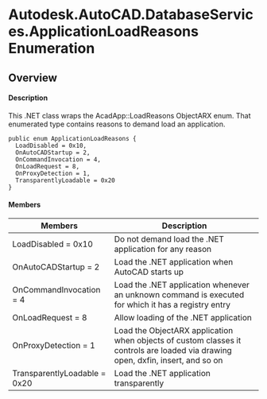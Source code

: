 # Autodesk.AutoCAD.DatabaseServices.ApplicationLoadReasons Enumeration

## Overview

#### Description
This .NET class wraps the AcadApp::LoadReasons ObjectARX enum. 
That enumerated type contains reasons to demand load an application.
```text
public enum ApplicationLoadReasons {
  LoadDisabled = 0x10,
  OnAutoCADStartup = 2,
  OnCommandInvocation = 4,
  OnLoadRequest = 8,
  OnProxyDetection = 1,
  TransparentlyLoadable = 0x20
}
```

#### Members

| Members | Description |
| --- | --- |
| LoadDisabled = 0x10 | Do not demand load the .NET application for any reason |
| OnAutoCADStartup = 2 | Load the .NET application when AutoCAD starts up |
| OnCommandInvocation = 4 | Load the .NET application whenever an unknown command is executed for which it has a registry entry |
| OnLoadRequest = 8 | Allow loading of the .NET application |
| OnProxyDetection = 1 | Load the ObjectARX application when objects of custom classes it controls are loaded via drawing open, dxfin, insert, and so on |
| TransparentlyLoadable = 0x20 | Load the .NET application transparently |